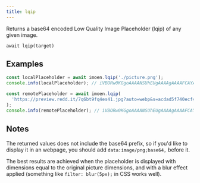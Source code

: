 ```yaml
---
title: lqip
---
```


<div class="lead">
  Returns a base64 encoded Low Quality Image Placeholder (lqip) of any given
  image.
</div>

`await lqip(target)`

## Examples

```js
const localPlaceholder = await imoen.lqip('./picture.png');
console.info(localPlaceholder); // iVBORw0KGgoAAAANSUhEUgAAAAgAAAAFCAYAAAB4k...

const remotePlaceholder = await imoen.lqip(
  'https://preview.redd.it/7q6bt9fq4es41.jpg?auto=webp&s=acdad5f740ecf45a262eca2b5d41fe96760bd90f'
);
console.info(remotePlaceholder); // iVBORw0KGgoAAAANSUhEUgAAAAgAAAAFCAYAAAB4k...
```

## Notes

The returned values does not include the base64 prefix, so if you'd like to
display it in an webpage, you should add `data:image/png;base64,` before it.

The best results are achieved when the placeholder is displayed with dimensions
equal to the original picture dimensions, and with a blur effect applied
(something like `filter: blur(5px);` in CSS works well).
